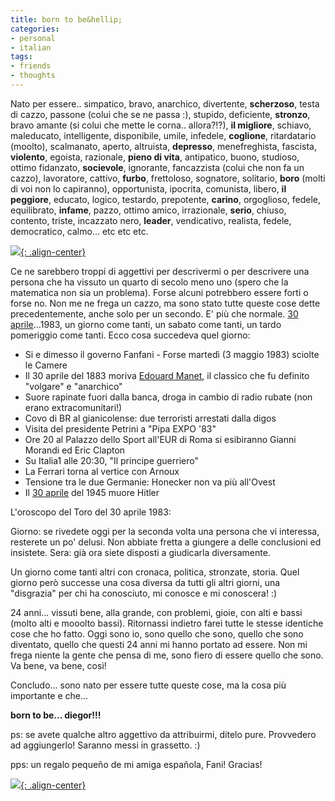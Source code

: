 ```yaml
---
title: born to be&hellip;
categories:
- personal
- italian
tags:
- friends
- thoughts
---
```

Nato per essere.. simpatico, bravo, anarchico, divertente, **scherzoso**, testa di
cazzo, passone (colui che se ne passa :), stupido, deficiente, **stronzo**, bravo
amante (si colui che mette le corna.. allora?!?), **il migliore**, schiavo,
maleducato, intelligente, disponibile, umile, infedele, **coglione**, ritardatario
(moolto), scalmanato, aperto, altruista, **depresso**, menefreghista, fascista,
**violento**, egoista, razionale, **pieno di vita**, antipatico, buono, studioso,
ottimo fidanzato, **socievole**, ignorante, fancazzista (colui che non fa un
cazzo), lavoratore, cattivo, **furbo**, frettoloso, sognatore, solitario, **boro**
(molti di voi non lo capiranno), opportunista, ipocrita, comunista, libero, **il
peggiore**, educato, logico, testardo, prepotente, **carino**, orgoglioso, fedele,
equilibrato, **infame**, pazzo, ottimo amico, irrazionale, **serio**, chiuso,
contento, triste, incazzato nero, **leader**, vendicativo, realista, fedele,
democratico, calmo... etc etc etc.

[![]({{site.url}}/images/IMG_1196.JPG){: .align-center}]({{site.url}}/images/IMG_1196.JPG)

Ce ne sarebbero troppi di aggettivi per descrivermi o per descrivere una
persona che ha vissuto un quarto di secolo meno uno (spero che la matematica
non sia un problema). Forse alcuni potrebbero essere forti o forse no. Non me
ne frega un cazzo, ma sono stato tutte queste cose dette precedentemente,
anche solo per un secondo. E' più che normale.
[30 aprile](http://it.wikipedia.org/wiki/30_aprile)...1983, un giorno come tanti,
un sabato come tanti, un tardo pomeriggio come tanti. Ecco cosa succedeva quel
giorno:

* Si e dimesso il governo Fanfani - Forse martedì (3 maggio 1983) sciolte le Camere
* Il 30 aprile del 1883 moriva [Edouard Manet](http://it.wikipedia.org/wiki/Edouard_Manet), il classico che fu definito "volgare" e "anarchico"
* Suore rapinate fuori dalla banca, droga in cambio di radio rubate (non erano extracomunitari!)
* Covo di BR al gianicolense: due terroristi arrestati dalla digos
* Visita del presidente Petrini a "Pipa EXPO '83"
* Ore 20 al Palazzo dello Sport all'EUR di Roma si esibiranno Gianni Morandi ed Eric Clapton
* Su Italia1 alle 20:30, "Il principe guerriero"
* La Ferrari torna al vertice con Arnoux
* Tensione tra le due Germanie: Honecker non va più all'Ovest
* Il [30 aprile](http://it.wikipedia.org/wiki/30_aprile) del 1945 muore Hitler

L'oroscopo del Toro del 30 aprile 1983:

Giorno: se rivedete oggi per la seconda volta una persona che vi interessa,
resterete un po' delusi. Non abbiate fretta a giungere a delle conclusioni ed
insistete. Sera: già ora siete disposti a giudicarla diversamente.

Un giorno come tanti altri con cronaca, politica, stronzate, storia. Quel
giorno però successe una cosa diversa da tutti gli altri giorni, una
"disgrazia" per chi ha conosciuto, mi conosce e mi conoscera! :)

24 anni... vissuti bene, alla grande, con problemi, gioie, con alti e bassi
(molto alti e mooolto bassi). Ritornassi indietro farei tutte le stesse
identiche cose che ho fatto. Oggi sono io, sono quello che sono, quello che
sono diventato, quello che questi 24 anni mi hanno portato ad essere. Non mi
frega niente la gente che pensa di me, sono fiero di essere quello che sono.
Va bene, va bene, così!

Concludo... sono nato per essere tutte queste cose, ma la cosa più importante
e che...

**born to be... diegor!!!**


ps: se avete qualche altro aggettivo da attribuirmi, ditelo pure. Provvedero
ad aggiungerlo! Saranno messi in grassetto. :)

pps: un regalo pequeño de mi amiga española, Fani! Gracias!

[![]({{site.url}}/images/FelizCumpleanosDiego.jpg){: .align-center}]({{site.url}}/images/FelizCumpleanosDiego.jpg)

